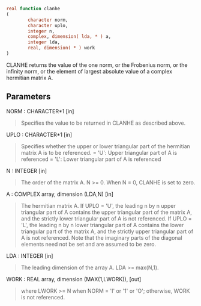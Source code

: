 ```fortran
real function clanhe
(
        character norm,
        character uplo,
        integer n,
        complex, dimension( lda, * ) a,
        integer lda,
        real, dimension( * ) work
)
```

CLANHE  returns the value of the one norm,  or the Frobenius norm, or
the  infinity norm,  or the  element of  largest absolute value  of a
complex hermitian matrix A.

## Parameters
NORM : CHARACTER*1 [in]
> Specifies the value to be returned in CLANHE as described
> above.

UPLO : CHARACTER*1 [in]
> Specifies whether the upper or lower triangular part of the
> hermitian matrix A is to be referenced.
> = 'U':  Upper triangular part of A is referenced
> = 'L':  Lower triangular part of A is referenced

N : INTEGER [in]
> The order of the matrix A.  N >= 0.  When N = 0, CLANHE is
> set to zero.

A : COMPLEX array, dimension (LDA,N) [in]
> The hermitian matrix A.  If UPLO = 'U', the leading n by n
> upper triangular part of A contains the upper triangular part
> of the matrix A, and the strictly lower triangular part of A
> is not referenced.  If UPLO = 'L', the leading n by n lower
> triangular part of A contains the lower triangular part of
> the matrix A, and the strictly upper triangular part of A is
> not referenced. Note that the imaginary parts of the diagonal
> elements need not be set and are assumed to be zero.

LDA : INTEGER [in]
> The leading dimension of the array A.  LDA >= max(N,1).

WORK : REAL array, dimension (MAX(1,LWORK)), [out]
> where LWORK >= N when NORM = 'I' or '1' or 'O'; otherwise,
> WORK is not referenced.
